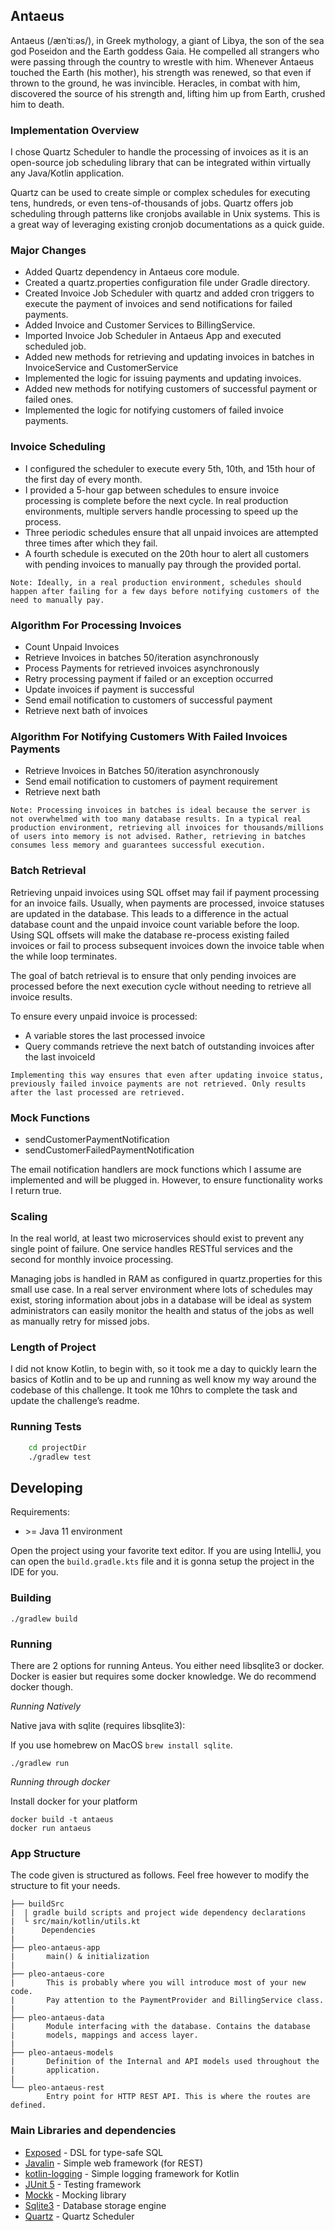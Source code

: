 ## Antaeus

Antaeus (/ænˈtiːəs/), in Greek mythology, a giant of Libya, the son of the sea god Poseidon and the Earth goddess Gaia. He compelled all strangers who were passing through the country to wrestle with him. Whenever Antaeus touched the Earth (his mother), his strength was renewed, so that even if thrown to the ground, he was invincible. Heracles, in combat with him, discovered the source of his strength and, lifting him up from Earth, crushed him to death.

### Implementation Overview
I chose Quartz Scheduler to handle the processing of invoices as it is an open-source job scheduling library that can be integrated within virtually any Java/Kotlin application.

Quartz can be used to create simple or complex schedules for executing tens, hundreds, or even tens-of-thousands of jobs. Quartz offers job scheduling through patterns like cronjobs available in Unix systems. This is a great way of leveraging existing cronjob documentations as a quick guide.


### Major Changes
 - Added Quartz dependency in Antaeus core module.
 - Created a quartz.properties configuration file under Gradle directory.
 - Created Invoice Job Scheduler with quartz and added cron triggers to execute the payment of invoices and send notifications for failed payments.
 - Added Invoice and Customer Services to BillingService.
 - Imported Invoice Job Scheduler in Antaeus App and executed scheduled job.
 - Added new methods for retrieving and updating invoices in batches in InvoiceService and CustomerService
 - Implemented the logic for issuing payments and updating invoices.
 - Added new methods for notifying customers of successful payment or failed ones.
 - Implemented the logic for notifying customers of failed invoice payments.
 

### Invoice Scheduling
 - I configured the scheduler to execute every 5th, 10th, and 15th hour of the first day of every month.
 - I provided a 5-hour gap between schedules to ensure invoice processing is complete before the next cycle. In real production environments, multiple servers handle processing to speed up the process.
 - Three periodic schedules ensure that all unpaid invoices are attempted three times after which they fail.
 - A fourth schedule is executed on the 20th hour to alert all customers with pending invoices to manually pay through the provided portal.

`Note: Ideally, in a real production environment, schedules should happen after failing for a few days before notifying customers of the need to manually pay.`
 
### Algorithm For Processing Invoices
 -  Count Unpaid Invoices
 -  Retrieve Invoices in batches 50/iteration asynchronously
 -  Process Payments for retrieved invoices asynchronously
 -  Retry processing payment if failed or an exception occurred
 -  Update invoices if payment is successful
 -  Send email notification to customers of successful payment
 -  Retrieve next bath of invoices
 
### Algorithm For Notifying Customers With Failed Invoices Payments
 -  Retrieve Invoices in Batches 50/iteration asynchronously
 -  Send email notification to customers of payment requirement
 -  Retrieve next bath

`Note: Processing invoices in batches is ideal because the server is not overwhelmed with too many database results. In a typical real production environment, retrieving all invoices for thousands/millions of users into memory is not advised. Rather, retrieving in batches consumes less memory and guarantees successful execution.`

### Batch Retrieval
Retrieving unpaid invoices using SQL offset may fail if payment processing for an invoice fails. Usually, when payments are processed, invoice statuses are updated in the database. This leads to a difference in the actual database count and the unpaid invoice count variable before the loop. Using SQL offsets will make the database re-process existing failed invoices or fail to process subsequent invoices down the invoice table when the while loop terminates.

The goal of batch retrieval is to ensure that only pending invoices are processed before the next execution cycle without needing to retrieve all invoice results.

To ensure every unpaid invoice is processed:
- A variable stores the last processed invoice
- Query commands retrieve the next batch of outstanding invoices after the last invoiceId

`Implementing this way ensures that even after updating invoice status, previously failed invoice payments are not retrieved. Only results after the last processed are retrieved.`

### Mock Functions
 - sendCustomerPaymentNotification
 - sendCustomerFailedPaymentNotification
 
 
The email notification handlers are mock functions which I assume are implemented and will be plugged in. However, to ensure functionality works I return true.

 
### Scaling
In the real world, at least two microservices should exist to prevent any single point of failure. One service handles RESTful services and the second for monthly invoice processing.

Managing jobs is handled in RAM as configured in quartz.properties for this small use case. In a real server environment where lots of schedules may exist, storing information about jobs in a database will be ideal as system administrators can easily monitor the health and status of the jobs as well as manually retry for missed jobs.

### Length of Project
I did not know Kotlin, to begin with, so it took me a day to quickly learn the basics of Kotlin and to be up and running as well know my way around the codebase of this challenge. It took me 10hrs to complete the task and update the challenge’s readme.

### Running Tests
```sh
    cd projectDir
    ./gradlew test
```

## Developing

Requirements:
- \>= Java 11 environment

Open the project using your favorite text editor. If you are using IntelliJ, you can open the `build.gradle.kts` file and it is gonna setup the project in the IDE for you.

### Building

```
./gradlew build
```

### Running

There are 2 options for running Anteus. You either need libsqlite3 or docker. Docker is easier but requires some docker knowledge. We do recommend docker though.

*Running Natively*

Native java with sqlite (requires libsqlite3):

If you use homebrew on MacOS `brew install sqlite`.

```
./gradlew run
```

*Running through docker*

Install docker for your platform

```
docker build -t antaeus
docker run antaeus
```

### App Structure
The code given is structured as follows. Feel free however to modify the structure to fit your needs.
```
├── buildSrc
|  | gradle build scripts and project wide dependency declarations
|  └ src/main/kotlin/utils.kt 
|      Dependencies
|
├── pleo-antaeus-app
|       main() & initialization
|
├── pleo-antaeus-core
|       This is probably where you will introduce most of your new code.
|       Pay attention to the PaymentProvider and BillingService class.
|
├── pleo-antaeus-data
|       Module interfacing with the database. Contains the database 
|       models, mappings and access layer.
|
├── pleo-antaeus-models
|       Definition of the Internal and API models used throughout the
|       application.
|
└── pleo-antaeus-rest
        Entry point for HTTP REST API. This is where the routes are defined.
```

### Main Libraries and dependencies
* [Exposed](https://github.com/JetBrains/Exposed) - DSL for type-safe SQL
* [Javalin](https://javalin.io/) - Simple web framework (for REST)
* [kotlin-logging](https://github.com/MicroUtils/kotlin-logging) - Simple logging framework for Kotlin
* [JUnit 5](https://junit.org/junit5/) - Testing framework
* [Mockk](https://mockk.io/) - Mocking library
* [Sqlite3](https://sqlite.org/index.html) - Database storage engine
* [Quartz](http://www.quartz-scheduler.org) - Quartz Scheduler
